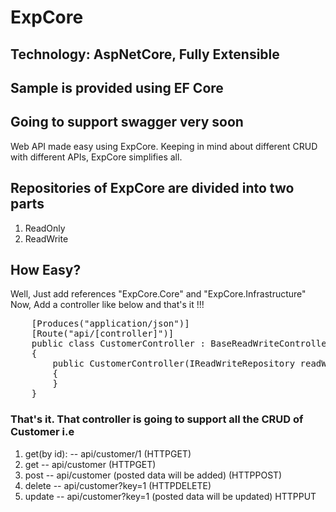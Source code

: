 # ExpCore

## Technology: AspNetCore, Fully Extensible
## Sample is provided using EF Core
## Going to support swagger very soon

Web API made easy using ExpCore. Keeping in mind about different CRUD with different APIs, ExpCore simplifies all.

## Repositories of ExpCore are divided into two parts

1. ReadOnly
2. ReadWrite

## How Easy?
Well, Just add references "ExpCore.Core" and "ExpCore.Infrastructure"
Now, Add a controller like below and that's it !!!

<pre>
    [Produces("application/json")]
    [Route("api/[controller]")]
    public class CustomerController : BaseReadWriteController&lt;Customer&gt;
    {
        public CustomerController(IReadWriteRepository<Customer> readWriteRepository) : base(readWriteRepository)
        {
        }
    }
</pre>

### That's it. That controller is going to support all the CRUD of Customer i.e
1. get(by id):  --    api/customer/1 (HTTPGET)
2. get          --    api/customer (HTTPGET)
2. post         --    api/customer (posted data will be added) (HTTPPOST)
2. delete       --    api/customer?key=1 (HTTPDELETE)
3. update       --    api/customer?key=1 (posted data will be updated) HTTPPUT

